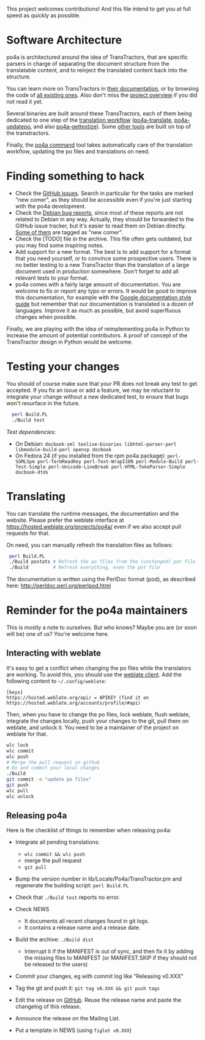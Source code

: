 This project welcomes contributions! And this file intend to get you
at full speed as quickly as possible.

# Software Architecture

po4a is architectured around the idea of TransTractors, that are
specific parsers in charge of separating the document structure from
the translatable content, and to reinject the translated content back
into the structure.

You can learn more on TransTractors in 
[their documentation](https://po4a.org/man/man3/Locale::Po4a::TransTractor.3pm.php),
or by browsing the code of 
[all existing ones](https://github.com/mquinson/po4a/tree/master/lib/Locale/Po4a).
Also don't miss the [project overview](https://po4a.org/man/man7/po4a.7.php)
if you did not read it yet. 

Several binaries are built around these TransTractors, each of them
being dedicated to one step of the [translation workflow](https://po4a.org/man/man7/po4a.7.php#lbAJ)
([po4a-translate](https://po4a.org/man/man1/po4a-translate.1.php),
[po4a-updatepo](https://po4a.org/man/man1/po4a-updatepo.1.php), and
also
[po4a-gettextize](https://po4a.org/man/man1/po4a-gettextize.1.php)).
Some [other tools](https://po4a.org/man/) are built on top of the
transtractors.

Finally, the [po4a command](https://po4a.org/man/man1/po4a.1.php) tool
takes automatically care of the translation workflow, updating the po
files and translations on need.

# Finding something to hack

- Check the [GitHub issues](https://github.com/mquinson/po4a/issues).
  Search in particular for the tasks are marked "new comer", as they
  should be accessible even if you're just starting with the po4a
  development.
- Check the [Debian bug reports](https://bugs.debian.org/cgi-bin/pkgreport.cgi?src=po4a),
  since most of these reports are not related to Debian in any way.
  Actually, they should be forwarded to the GitHub issue tracker, but
  it's easier to read them on Debian directly. 
  [Some of them](https://bugs.debian.org/cgi-bin/pkgreport.cgi?src=po4a;tag=newcomer)
  are tagged as "new comer".
- Check the [TODO] file in the archive. This file often gets outdated,
  but you may find some inspiring notes.
- Add support for a new format. The best is to add support for a
  format that you need yourself, or to convince some prospective users.
  There is no better testing to a new TransTractor than the
  translation of a large document used in production somewhere. Don't
  forget to add all relevant tests to your format.
- po4a comes with a fairly large amount of documentation. You are
  welcome to fix or report any typo or errors. It would be good to improve
  this documentation, for example with the [Google documentation style
  guide](https://developers.googleblog.com/2017/09/making-google-developers-documentation.html)
  but remember that our documentation is translated is a dozen of
  languages. Improve it as much as possible, but avoid superfluous
  changes when possible.

Finally, we are playing with the idea of reimplementing po4a in Python
to increase the amount of potential contributors. A proof of concept
of the TransTractor design in Python would be welcome.

# Testing your changes

You should of course make sure that your PR does not break any test to
get accepted. If you fix an issue or add a feature, we may be
reluctant to integrate your change without a new dedicated test, to
ensure that bugs won't resurface in the future.


```sh
  perl Build.PL
  ./Build test
```

*Test dependencies:*

- On Debian:
  `docbook-xml texlive-binaries libhtml-parser-perl libmodule-build-perl opensp docbook`
- On Fedora 24 (if you installed from the rpm po4a package):
  `perl-SGMLSpm perl-TermReadKey perl-Text-WrapI18N perl-Module-Build
  perl-Test-Simple perl-Unicode-LineBreak perl-HTML-TokeParser-Simple
  docbook-dtds`

# Translating

You can translate the runtime messages, the documentation and the
website. Please prefer the weblate interface at
https://hosted.weblate.org/projects/po4a/ even if we also accept pull
requests for that.

On need, you can manually refresh the translation files as follows:
```sh
 perl Build.PL
 ./Build postats # Refresh the po files from the (unchanged) pot file
 ./Build         # Refresh everything, even the pot file
```

The documentation is written using the PerlDoc format (pod), as
described here: http://perldoc.perl.org/perlpod.html

# Reminder for the po4a maintainers

This is mostly a note to ourselves. But who knows? Maybe you are (or
soon will be) one of us? You're welcome here.

## Interacting with weblate

It's easy to get a conflict when changing the po files while the
translators are working. To avoid this, you should use the [weblate
client](https://docs.weblate.org/en/latest/wlc.html#wlc). Add the
following content to `~/.config/weblate`:
```
[keys]
https://hosted.weblate.org/api/ = APIKEY (find it on https://hosted.weblate.org/accounts/profile/#api)
```

Then, when you have to change the po files, lock weblate, flush
weblate, integrate the changes locally, push your changes to the git,
pull them on weblate, and unlock it. You need to be a maintainer of
the project on weblate for that.
```sh
wlc lock
wlc commit
wlc push
# Merge the pull request on github
# Do and commit your local changes
./Build 
git commit -m "update po files"
git push 
wlc pull
wlc unlock
```

## Releasing po4a

Here is the checklist of things to remember when releasing po4a:

- Integrate all pending translations: 
  - `wlc commit && wlc push` 
  - merge the pull request
  - `git pull`
- Bump the version number in lib/Locale/Po4a/TransTractor.pm and
  regenerate the building script: `perl Build.PL`
- Check that `./Build test` reports no error.
- Check NEWS
  - It documents all recent changes found in git logs.
  - It contains a release name and a release date.
- Build the archive: `./Build dist`
  - Interrupt it if the MANIFEST is out of sync, and then fix it by
    adding the missing files to MANIFEST (or MANIFEST.SKIP if they
    should not be released to the users)
- Commit your changes, eg with commit log like "Releasing v0.XXX"
- Tag the git and push it: `git tag v0.XXX && git push tags`
- Edit the release on [GitHub](https://github.com/mquinson/po4a/releases).
  Reuse the release name and paste the changelog of this release.
- Announce the release on the Mailing List.

- Put a template in NEWS (using `figlet v0.XXX`)
